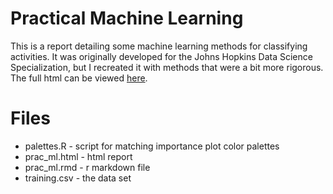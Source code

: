 # Practical Machine Learning

This is a report detailing some machine learning methods for classifying activities. It was 
originally developed for the Johns Hopkins Data Science Specialization, but I recreated it with methods
that were a bit more rigorous. The full html can be viewed [here](https://htmlpreview.github.io/?https://github.com/msieviec/practical_ml/blob/master/prac_ml.html).

# Files
* palettes.R - script for matching importance plot color palettes
* prac\_ml.html - html report
* prac\_ml.rmd - r markdown file
* training.csv - the data set